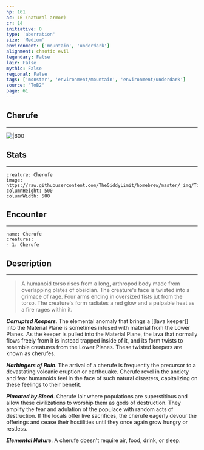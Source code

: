 ```yaml
---
hp: 161
ac: 16 (natural armor)
cr: 14
initiative: 0
type: 'aberration'    
size: 'Medium'
environment: ['mountain', 'underdark']
alignment: chaotic evil
legendary: False
lair: False
mythic: False
regional: False
tags: ['monster', 'environment/mountain', 'environment/underdark']
source: "ToB2"
page: 61
---
```


## Cherufe
---

![|600](https://raw.githubusercontent.com/TheGiddyLimit/homebrew/master/_img/ToB2/creature/Cherufe.webp)

## Stats
---

```statblock
creature: Cherufe
image: https://raw.githubusercontent.com/TheGiddyLimit/homebrew/master/_img/ToB2/creature/token/Cherufe%20%28Token%29.png
columnHeight: 500
columnWidth: 500
```

## Encounter
---

```encounter-table
name: Cherufe
creatures:
- 1: Cherufe
```

## Description
---
>A humanoid torso rises from a long, arthropod body made from overlapping plates of obsidian. The creature's face is twisted into a grimace of rage. Four arms ending in oversized fists jut from the torso. The creature's form radiates a red glow and a palpable heat as a fire rages within it.

**_Corrupted Keepers_**. The elemental anomaly that brings a [[lava keeper]] into the Material Plane is sometimes infused with material from the Lower Planes. As the keeper is pulled into the Material Plane, the lava that normally flows freely from it is instead trapped inside of it, and its form twists to resemble creatures from the Lower Planes. These twisted keepers are known as cherufes.

**_Harbingers of Ruin_**. The arrival of a cherufe is frequently the precursor to a devastating volcanic eruption or earthquake. Cherufe revel in the anxiety and fear humanoids feel in the face of such natural disasters, capitalizing on these feelings to their benefit.

**_Placated by Blood_**. Cherufe lair where populations are superstitious and allow these civilizations to worship them as gods of destruction. They amplify the fear and adulation of the populace with random acts of destruction. If the locals offer live sacrifices, the cherufe eagerly devour the offerings and cease their hostilities until they once again grow hungry or restless.

**_Elemental Nature_**. A cherufe doesn't require air, food, drink, or sleep.






